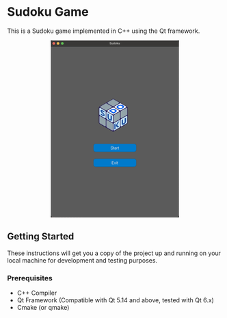 # Sudoku Game

This is a Sudoku game implemented in C++ using the Qt framework.
<div align="center">

[<img src="./images/welcome.png" width="300"/>](image.png)

</div>


## Getting Started

These instructions will get you a copy of the project up and running on your local machine for development and testing purposes.

### Prerequisites

- C++ Compiler
- Qt Framework (Compatible with Qt 5.14 and above, tested with Qt 6.x)
- Cmake (or qmake)